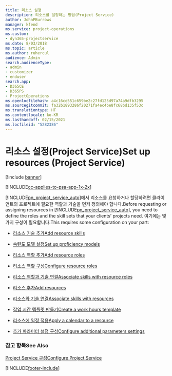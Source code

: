 ```yaml
---
title: 리소스 설정
description: 리소스를 설정하는 방법(Project Service)
author: JohnPBurrows
manager: kfend
ms.service: project-operations
ms.custom:
- dyn365-projectservice
ms.date: 8/03/2018
ms.topic: article
ms.author: ruhercul
audience: Admin
search.audienceType:
- admin
- customizer
- enduser
search.app:
- D365CE
- D365PS
- ProjectOperations
ms.openlocfilehash: a4c16ce551c659be2c27fd125d97a74a9dfb3295
ms.sourcegitcommit: fa32b1893286f20271fa4ec4be8fc68bd135f53c
ms.translationtype: HT
ms.contentlocale: ko-KR
ms.lasthandoff: 02/15/2021
ms.locfileid: "5282386"
---
```

# <a name="set-up-resources-project-service"></a><span data-ttu-id="8453e-103">리소스 설정(Project Service)</span><span class="sxs-lookup"><span data-stu-id="8453e-103">Set up resources (Project Service)</span></span>

[!include [banner](../includes/psa-now-project-operations.md)]

[!INCLUDE[cc-applies-to-psa-app-1x-2x](../includes/cc-applies-to-psa-app-1x-2x.md)]

<span data-ttu-id="8453e-104">[!INCLUDE[pn_project_service_auto](../includes/pn-project-service-auto.md)]에서 리소스를 요청하거나 할당하려면 클라이언트의 프로젝트에 필요한 역할과 기술을 먼저 정의해야 합니다.</span><span class="sxs-lookup"><span data-stu-id="8453e-104">Before requesting or assigning resources in [!INCLUDE[pn_project_service_auto](../includes/pn-project-service-auto.md)], you need to define the roles and the skill sets that your clients’ projects need.</span></span> <span data-ttu-id="8453e-105">여기에는 몇 가지 구성이 필요합니다.</span><span class="sxs-lookup"><span data-stu-id="8453e-105">This requires some configuration on your part:</span></span>  
  
-   [<span data-ttu-id="8453e-106">리소스 기술 추가</span><span class="sxs-lookup"><span data-stu-id="8453e-106">Add resource skills</span></span>](../psa/add-resource-skills.md)  
  
-   [<span data-ttu-id="8453e-107">숙련도 모델 설정</span><span class="sxs-lookup"><span data-stu-id="8453e-107">Set up proficiency models</span></span>](../psa/set-up-proficiency-models.md)  
  
-   [<span data-ttu-id="8453e-108">리소스 역할 추가</span><span class="sxs-lookup"><span data-stu-id="8453e-108">Add resource roles</span></span>](../psa/add-resource-roles.md)  
  
-   [<span data-ttu-id="8453e-109">리소스 역할 구성</span><span class="sxs-lookup"><span data-stu-id="8453e-109">Configure resource roles</span></span>](../psa/configure-resource-roles.md)  
  
-   [<span data-ttu-id="8453e-110">리소스 역할과 기술 연결</span><span class="sxs-lookup"><span data-stu-id="8453e-110">Associate skills with resource roles</span></span>](../psa/associate-skills-with-resource-roles.md)  
  
-   [<span data-ttu-id="8453e-111">리소스 추가</span><span class="sxs-lookup"><span data-stu-id="8453e-111">Add resources</span></span>](../psa/add-resources.md)  
  
-   [<span data-ttu-id="8453e-112">리소스와 기술 연결</span><span class="sxs-lookup"><span data-stu-id="8453e-112">Associate skills with resources</span></span>](../psa/associate-skills-with-resources.md)  
  
-   [<span data-ttu-id="8453e-113">작업 시간 템플릿 만들기</span><span class="sxs-lookup"><span data-stu-id="8453e-113">Create a work hours template</span></span>](../psa/create-work-hours-template.md)  
  
-   [<span data-ttu-id="8453e-114">리소스에 일정 적용</span><span class="sxs-lookup"><span data-stu-id="8453e-114">Apply a calendar to a resource</span></span>](../psa/apply-calendar-resource.md)  
  
-   [<span data-ttu-id="8453e-115">추가 파라미터 설정 구성</span><span class="sxs-lookup"><span data-stu-id="8453e-115">Configure additional parameters settings</span></span>](../psa/configure-additional-parameters-settings.md)  
  
### <a name="see-also"></a><span data-ttu-id="8453e-116">참고 항목</span><span class="sxs-lookup"><span data-stu-id="8453e-116">See Also</span></span>  
 [<span data-ttu-id="8453e-117">Project Service 구성</span><span class="sxs-lookup"><span data-stu-id="8453e-117">Configure Project Service</span></span>](../psa/configure.md)


[!INCLUDE[footer-include](../includes/footer-banner.md)]